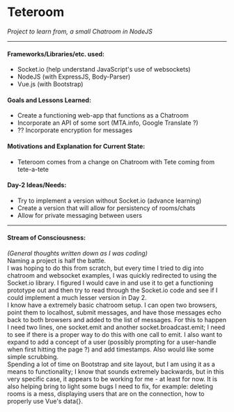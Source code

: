 # Teteroom
_Project to learn from, a small Chatroom in NodeJS_
--- --- --- --- --- --- --- --- --- --- --- ---
#### Frameworks/Libraries/etc. used:
+ Socket.io (help understand JavaScript's use of websockets)
+ NodeJS (with ExpressJS, Body-Parser)
+ Vue.js (with Bootstrap)

#### Goals and Lessons Learned:
+ Create a functioning web-app that functions as a Chatroom
+ Incorporate an API of some sort (MTA.info, Google Translate ?)
+ ?? Incorporate encryption for messages

#### Motivations and Explanation for Current State:
+ Teteroom comes from a change on Chatroom with Tete coming from tete-a-tete

#### Day-2 Ideas/Needs:
+ Try to implement a version without Socket.io (advance learning)
+ Create a version that will allow for persistency of rooms/chats
+ Allow for private messaging between users

--- --- --- --- --- --- --- --- --- --- --- ---
#### Stream of Consciousness:
_(General thoughts written down as I was coding)_  
Naming a project is half the battle.  
I was hoping to do this from scratch, but every time I tried to dig into chatroom and websocket examples, I was quickly redirected to using the Socket.io library. I figured I would cave in and use it to get a functioning prototype out and then try to read through the Socket.io code and see if I could implement a much lesser version in Day 2.  
I know have a extremely basic chatroom setup. I can open two browsers, point them to localhost, submit messages, and have those messages echo back to both browsers and added to the list of messages. For this to happen I need two lines, one socket.emit and another socket.broadcast.emit; I need to see if there is a proper way to do this with one call to emit. I also want to expand to add a concept of a user (possibly prompting for a user-handle when first hitting the page ?) and add timestamps. Also would like some simple scrubbing.  
Spending a lot of time on Bootstrap and site layout, but I am using it as a means to functionality; I know that sounds extremely backwards, but in this very specific case, it appears to be working for me - at least for now. It is also helping bring to light some bugs I need to fix, for example: deleting rooms is a mess, displaying users that are on the connection, how to properly use Vue's data{}.  


